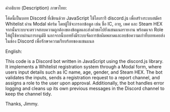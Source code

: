 คำอธิบาย (Description)
ภาษาไทย:

โค้ดนี้เป็นบอท Discord ที่เขียนด้วย JavaScript ใช้ไลบรารี discord.js เพื่อสร้างระบบสมัคร Whitelist ผ่าน Modal ฟอร์ม โดยผู้ใช้จะกรอกข้อมูล เช่น ชื่อ IC, อายุ, เพศ และ Steam HEX 
จากนั้นระบบจะตรวจสอบความถูกต้องของข้อมูลและส่งคำขอไปยังแชนแนลรายงาน พร้อมแจก Role ให้ผู้ใช้หากผ่านการอนุมัติ 
นอกจากนี้บอทยังมีระบบจัดการข้อผิดพลาดและลบข้อความเก่าที่บอทเคยส่งในช่อง Discord เพื่อรักษาความเรียบร้อยของแชนแนล

English:

This code is a Discord bot written in JavaScript using the discord.js library. It implements a Whitelist registration system through a Modal form, where users input details such as IC name, age, gender, and Steam HEX.
The bot validates the inputs, sends a registration request to a report channel, and assigns a role to the user upon approval.
Additionally, the bot handles error logging and cleans up its own previous messages in the Discord channel to keep the channel tidy.

Thanks, Jimmy.
